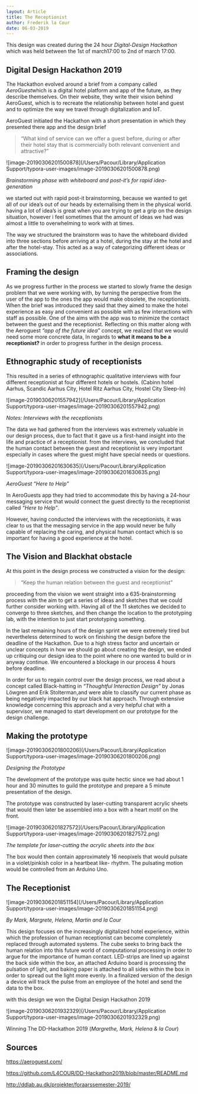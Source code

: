 ```yaml
---
layout: Article
title: The Receptionist
author:	Frederik la Cour
date: 06-03-2019
---
```


This design was created during the 24 hour *Digital-Design Hackathon* which was held between the 1st of march17:00 to 2nd of march 17:00.

## Digital Design Hackathon 2019

The Hackathon evolved around a brief from a company called *AeroGuest*which is a digital hotel platform and app of the future, as they describe themselves. On their website, they write their vision behind AeroGuest, which is to recreate the relationship between hotel and guest and to optimize the way we travel through digitalization and IoT.

AeroGuest initiated the Hackathon with a short presentation in which they presented there app and the design brief

> “What kind of service can we offer a guest before, during or after their hotel stay that is commercially both relevant convenient and attractive?”
>

![image-20190306201500878](/Users/Pacour/Library/Application Support/typora-user-images/image-20190306201500878.png)

*Brainstorming phase with whiteboard and post-it’s for rapid idea-generation*

we started out with rapid post-it brainstorming, because we wanted to get all of our idea’s out of our heads by externalising them in the physical world. having a lot of idea’s is great when you are trying to get a grip on the design situation, however i feel sometimes that the amount of ideas we had was almost a little to overwhelming to work with at times.

The way we structured the brainstorm was to have the whiteboard divided into three sections before arriving at a hotel, during the stay at the hotel and after the hotel-stay. This acted as a way of categorizing different ideas or associations.

## Framing the design

As we progress further in the process we started to slowly frame the design problem that we were working with, by turning the perspective from the user of the app to the ones the app would make obsolete, the receptionists. When the brief was introduced they said that they aimed to make the hotel experience as easy and convenient as possible with as few interactions with staff as possible. One of the aims with the app was to minimize the contact between the guest and the receptionist. Reflecting on this matter along with the Aeroguest *“app of the future idea”* concept, we realized that we would need some more concrete data, In regards to **what it means to be a receptionist?** in order to progress further in the design process.

## Ethnographic study of receptionists

This resulted in a series of ethnographic qualitative interviews with four different receptionist at four different hotels or hostels. (Cabinn hotel Aarhus, Scandic Aarhus City, Hotel Ritz Aarhus City, Hostel City Sleep-In)

![image-20190306201557942](/Users/Pacour/Library/Application Support/typora-user-images/image-20190306201557942.png)

*Notes: Interviews with the receptionists*

The data we had gathered from the interviews was extremely valuable in our design process, due to fact that it gave us a first-hand insight into the life and practice of a receptionist. from the interviews, we concluded that the human contact between the guest and receptionist is very important especially in cases where the guest might have special needs or questions.

![image-20190306201630635](/Users/Pacour/Library/Application Support/typora-user-images/image-20190306201630635.png)

*AeroGuest “Here to Help”*

In AeroGuests app they had tried to accommodate this by having a 24-hour messaging service that would connect the guest directly to the receptionist called *“Here to Help”*.

However, having conducted the interviews with the receptionists, it was clear to us that the messaging service in the app would never be fully capable of replacing the caring, and physical human contact which is so important for having a good experience at the hotel.

## The Vision and Blackhat obstacle

At this point in the design process we constructed a vision for the design:

> “Keep the human relation between the guest and receptionist”

proceeding from the vision we went straight into a 635-brainstorming process with the aim to get a series of ideas and sketches that we could further consider working with. Having all of the 11 sketches we decided to converge to three sketches, and then change the location to the prototyping lab, with the intention to just start prototyping something.

In the last remaining hours of the design sprint we were extremely tired but nevertheless determined to work on finishing the design before the deadline of the Hackathon. Due to a high stress factor and uncertain or unclear concepts in how we should go about creating the design, we ended up critiquing our design idea to the point where no one wanted to build or in anyway continue. We encountered a blockage in our process 4 hours before deadline.

In order for us to regain control over the design process, we read about a concept called Black-hatting in *“Thoughtful Interaction Design”* by Jonas Löwgren and Erik Stolterman,and were able to classify our current phase as being negatively impacted by our black hat approach. Through extensive knowledge concerning this approach and a very helpful chat with a supervisor, we managed to start development on our prototype for the design challenge.

## Making the prototype

![image-20190306201800206](/Users/Pacour/Library/Application Support/typora-user-images/image-20190306201800206.png)

*Designing the Prototype*

The development of the prototype was quite hectic since we had about 1 hour and 30 minuttes to guild the prototype and prepare a 5 minute presentation of the design.

The prototype was constructed by laser-cutting transparent acrylic sheets that would then later be assembled into a box with a heart motif on the front.

![image-20190306201827572](/Users/Pacour/Library/Application Support/typora-user-images/image-20190306201827572.png)

*The template for laser-cutting the acrylic sheets into the box*

The box would then contain approximately 16 neopixels that would pulsate in a violet/pinkish color in a heartbeat like- rhythm. The pulsating motion would be controlled from an Arduino Uno.

## The Receptionist

![image-20190306201851154](/Users/Pacour/Library/Application Support/typora-user-images/image-20190306201851154.png)

*By Mark, Margrete, Helena, Martin and la Cour*

This design focuses on the increasingly digitalized hotel experience, within which the profession of human receptionist can become completely replaced through automated systems. The cube seeks to bring back the human relation into this future world of computational processing in order to argue for the importance of human contact. LED-strips are lined up against the back side within the box, an attached Arduino board is processing the pulsation of light, and baking paper is attached to all sides within the box in order to spread out the light more evenly. In a finalized version of the design a device will track the pulse from an employee of the hotel and send the data to the box.

with this design we won the Digital Design Hackathon 2019

![image-20190306201932329](/Users/Pacour/Library/Application Support/typora-user-images/image-20190306201932329.png)

Winning The DD-Hackathon 2019 
(*Margrethe, Mark, Helena & la Cour*)

## Sources

<https://aeroguest.com/>

<https://github.com/L4COUR/DD-Hackathon2019/blob/master/README.md>

<http://ddlab.au.dk/projekter/foraarssemester-2019/>



